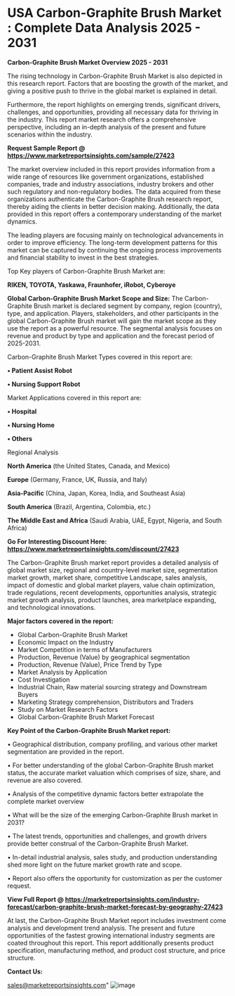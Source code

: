 # USA Carbon-Graphite Brush Market : Complete Data Analysis 2025 - 2031

<Strong> Carbon-Graphite Brush Market Overview 2025 - 2031</strong>

The rising technology in Carbon-Graphite Brush Market is also depicted in this research report. Factors that are boosting the growth of the market, and giving a positive push to thrive in the global market is explained in detail.

Furthermore, the report highlights on emerging trends, significant drivers, challenges, and opportunities, providing all necessary data for thriving in the industry. This report market research offers a comprehensive perspective, including an in-depth analysis of the present and future scenarios within the industry.

<strong>Request Sample Report @ <a href=https://www.marketreportsinsights.com/sample/27423>https://www.marketreportsinsights.com/sample/27423</a></strong>

The market overview included in this report provides information from a wide range of resources like government organizations, established companies, trade and industry associations, industry brokers and other such regulatory and non-regulatory bodies. The data acquired from these organizations authenticate the Carbon-Graphite Brush research report, thereby aiding the clients in better decision making. Additionally, the data provided in this report offers a contemporary understanding of the market dynamics.

The leading players are focusing mainly on technological advancements in order to improve efficiency. The long-term development patterns for this market can be captured by continuing the ongoing process improvements and financial stability to invest in the best strategies.

Top Key players of Carbon-Graphite Brush Market are:

<strong>RIKEN, TOYOTA, Yaskawa, Fraunhofer, iRobot, Cyberoye</strong>

<strong><b>Global Carbon-Graphite Brush Market Scope and Size:</b></strong>
The Carbon-Graphite Brush market is declared segment by company, region (country), type, and application. Players, stakeholders, and other participants in the global Carbon-Graphite Brush market will gain the market scope as they use the report as a powerful resource. The segmental analysis focuses on revenue and product by type and application and the forecast period of 2025-2031.

Carbon-Graphite Brush Market Types covered in this report are:

<strong>• Patient Assist Robot

• Nursing Support Robot</strong>

Market Applications covered in this report are:

<strong>• Hospital

• Nursing Home

• Others</strong> 

Regional Analysis

<strong>North America</strong> (the United States, Canada, and Mexico)

<strong>Europe</strong> (Germany, France, UK, Russia, and Italy)

<strong>Asia-Pacific</strong> (China, Japan, Korea, India, and Southeast Asia)

<strong>South America</strong> (Brazil, Argentina, Colombia, etc.)

<strong>The Middle East and Africa</strong> (Saudi Arabia, UAE, Egypt, Nigeria, and South Africa)

<strong>Go For Interesting Discount Here: <a href=https://www.marketreportsinsights.com/discount/27423>https://www.marketreportsinsights.com/discount/27423</a></strong>

The Carbon-Graphite Brush market report provides a detailed analysis of global market size, regional and country-level market size, segmentation market growth, market share, competitive Landscape, sales analysis, impact of domestic and global market players, value chain optimization, trade regulations, recent developments, opportunities analysis, strategic market growth analysis, product launches, area marketplace expanding, and technological innovations.

<strong><b>Major factors covered in the report:</b></strong>
<ul>
  <li>Global Carbon-Graphite Brush Market </li>
  <li>Economic Impact on the Industry</li>
  <li>Market Competition in terms of Manufacturers</li>
  <li>Production, Revenue (Value) by geographical segmentation</li>
  <li>Production, Revenue (Value), Price Trend by Type</li>
  <li>Market Analysis by Application</li>
  <li>Cost Investigation</li>
  <li>Industrial Chain, Raw material sourcing strategy and Downstream Buyers</li>
  <li>Marketing Strategy comprehension, Distributors and Traders</li>
  <li>Study on Market Research Factors</li>
  <li>Global Carbon-Graphite Brush Market Forecast</li>
</ul>

<strong><b>Key Point of the Carbon-Graphite Brush Market report:</b></strong>

• Geographical distribution, company profiling, and various other market segmentation are provided in the report.

• For better understanding of the global Carbon-Graphite Brush market status, the accurate market valuation which comprises of size, share, and revenue are also covered.

• Analysis of the competitive dynamic factors better extrapolate the complete market overview

• What will be the size of the emerging Carbon-Graphite Brush market in 2031?

• The latest trends, opportunities and challenges, and growth drivers provide better construal of the Carbon-Graphite Brush Market.

• In-detail industrial analysis, sales study, and production understanding shed more light on the future market growth rate and scope.

• Report also offers the opportunity for customization as per the customer request.

<strong><b>View Full Report @ <a href=https://marketreportsinsights.com/industry-forecast/carbon-graphite-brush-market-forecast-by-geography-27423>https://marketreportsinsights.com/industry-forecast/carbon-graphite-brush-market-forecast-by-geography-27423</a></b></strong>


At last, the Carbon-Graphite Brush Market report includes investment come analysis and development trend analysis. The present and future opportunities of the fastest growing international industry segments are coated throughout this report. This report additionally presents product specification, manufacturing method, and product cost structure, and price structure.

<strong>Contact Us:</strong>

sales@marketreportsinsights.com"
![image](https://github.com/user-attachments/assets/34f30fab-85ec-4f8a-94b9-2b47834049d4)
